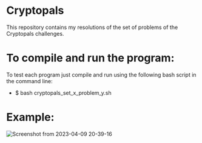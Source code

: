 # Cryptopals
This repository contains my resolutions of the set of problems of the Cryptopals challenges.

# To compile and run the program:
To test each program just compile and run using the following bash script in the command line:  
-  $ bash cryptopals_set_x_problem_y.sh

# Example:
![Screenshot from 2023-04-09 20-39-16](https://user-images.githubusercontent.com/31144077/230793161-52a28204-dc88-4209-918b-45d5844a7c52.png)
